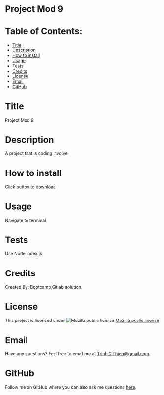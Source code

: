 # Project Mod 9
# Table of Contents:
* [Title](#title)
* [Description](#description)
* [How to install](#installation)
* [Usage](#usage)
* [Tests](#tests)
* [Credits](#credits)
* [License](#license)
* [Email](#email)
* [GitHub](#github)

# Title
Project Mod 9

# Description
A project that is coding involve

# How to install
Click button to download

# Usage
Navigate to terminal

# Tests
Use Node index.js

# Credits
Created By: Bootcamp Gitlab solution.

# License
This project is licensed under 
![Mozilla public license](https://img.shields.io/badge/License-MPL%202.0-brightgreen.svg)
[Mozilla public license](https://opensource.org/licenses/MPL-2.0)

# Email
Have any questions? Feel free to email me at Trinh.C.Thien@gmail.com.

# GitHub
Follow me on GitHub where you can also ask me questions [here](https://github.com/ThienT).
